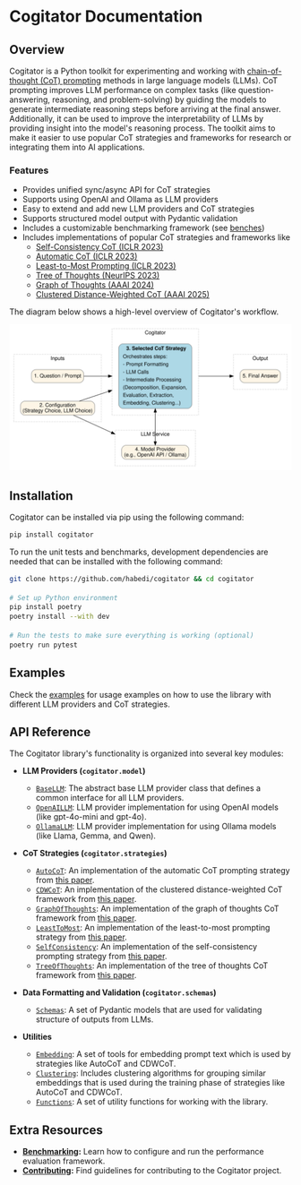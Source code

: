 # Cogitator Documentation

## Overview
Cogitator is a Python toolkit for experimenting and working with
[chain-of-thought (CoT) prompting](https://arxiv.org/abs/2201.11903)
methods in large language models (LLMs).
CoT prompting improves LLM performance on complex tasks (like question-answering, reasoning, and problem-solving)
by guiding the models to generate intermediate reasoning steps before arriving at the final answer.
Additionally, it can be used to improve the interpretability of LLMs by providing insight into the model's reasoning process.
The toolkit aims to make it easier to use popular CoT strategies and frameworks for research or integrating them into AI
applications.

### Features

* Provides unified sync/async API for CoT strategies
* Supports using OpenAI and Ollama as LLM providers 
* Easy to extend and add new LLM providers and CoT strategies
* Supports structured model output with Pydantic validation
* Includes a customizable benchmarking framework (see [benches](https://github.com/habedi/cogitator/blob/main/benches))
* Includes implementations of popular CoT strategies and frameworks like
    - [Self-Consistency CoT (ICLR 2023)](https://arxiv.org/abs/2203.11171)
    - [Automatic CoT (ICLR 2023)](https://arxiv.org/abs/2210.03493)
    - [Least-to-Most Prompting (ICLR 2023)](https://arxiv.org/abs/2205.10625)
    - [Tree of Thoughts (NeurIPS 2023)](https://arxiv.org/abs/2305.10601)
    - [Graph of Thoughts (AAAI 2024)](https://arxiv.org/abs/2308.09687)
    - [Clustered Distance-Weighted CoT (AAAI 2025)](https://arxiv.org/abs/2501.12226)

The diagram below shows a high-level overview of Cogitator's workflow.

![Cogitator Architecture](assets/images/cogitator_v2.svg)

## Installation

Cogitator can be installed via pip using the following command:

```bash
pip install cogitator
```

To run the unit tests and benchmarks, development dependencies are needed that can be installed with the following command:

```bash
git clone https://github.com/habedi/cogitator && cd cogitator

# Set up Python environment
pip install poetry
poetry install --with dev

# Run the tests to make sure everything is working (optional)
poetry run pytest
```

## Examples

Check the [examples](https://github.com/habedi/cogitator/blob/main/examples) for usage examples on how to use the library with
different LLM providers and CoT strategies.

## API Reference

The Cogitator library's functionality is organized into several key modules:

* **LLM Providers (`cogitator.model`)**
    * [`BaseLLM`](api/model/base.md): The abstract base LLM provider class that defines a common interface for all LLM providers.
    * [`OpenAILLM`](api/model/openai.md): LLM provider implementation for using OpenAI models (like gpt-4o-mini and gpt-4o).
    * [`OllamaLLM`](api/model/ollama.md): LLM provider implementation for using Ollama models (like Llama, Gemma, and Qwen).

* **CoT Strategies (`cogitator.strategies`)**
    * [`AutoCoT`](api/strategies/auto_cot.md): An implementation of the automatic CoT prompting strategy from [this paper](https://arxiv.org/abs/2210.03493).
    * [`CDWCoT`](api/strategies/cdw_cot.md): An implementation of the clustered distance-weighted CoT framework from [this paper](https://arxiv.org/abs/2501.12226).
    * [`GraphOfThoughts`](api/strategies/graph_of_thoughts.md): An implementation of the graph of thoughts CoT framework from [this paper](https://arxiv.org/abs/2308.09687).
    * [`LeastToMost`](api/strategies/least_to_most.md): An implementation of the least-to-most prompting strategy from [this paper](https://arxiv.org/abs/2205.10625).
    * [`SelfConsistency`](api/strategies/sc_cot.md): An implementation of the self-consistency prompting strategy from [this paper](https://arxiv.org/abs/2203.11171).
    * [`TreeOfThoughts`](api/strategies/tree_of_thoughts.md): An implementation of the tree of thoughts CoT framework from [this paper](https://arxiv.org/abs/2305.10601).

* **Data Formatting and Validation (`cogitator.schemas`)**
    * [`Schemas`](api/schemas.md): A set of Pydantic models that are used for validating structure of outputs from LLMs.

* **Utilities**
    * [`Embedding`](api/embedding.md): A set of tools for embedding prompt text which is used by strategies like AutoCoT and CDWCoT.
    * [`Clustering`](api/clustering.md): Includes clustering algorithms for grouping similar embeddings that is used during the training phase of strategies like AutoCoT and CDWCoT.
    * [`Functions`](api/utils.md): A set of utility functions for working with the library.

## Extra Resources

* **[Benchmarking](benchmarking.md):** Learn how to configure and run the performance evaluation framework.
* **[Contributing](contributing.md):** Find guidelines for contributing to the Cogitator project.

<!-- end list -->
